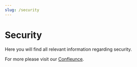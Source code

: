 ```yaml
---
slug: /security
---
```


# Security

Here you will find all relevant information regarding security.

For more please visit our [Confleunce](https://confluence.catena-x.net/pages/viewpage.action?pageId=16797936).